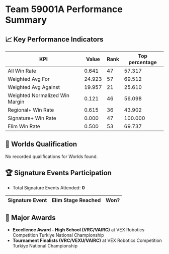# Team 59001A Performance Summary

## 📈 Key Performance Indicators
| KPI | Value | Rank | Top percentage |
| --- | ----- | ---- | ----- |
| All Win Rate | 0.641 | 47 | 57.317 |
| Weighted Avg For | 24.923 | 57 | 69.512 |
| Weighted Avg Against | 19.957 | 21 | 25.610 |
| Weighted Normalized Win Margin | 0.121 | 46 | 56.098 |
| Regional+ Win Rate | 0.615 | 36 | 43.902 |
| Signature+ Win Rate | 0.000 | 47 | 100.000 |
| Elim Win Rate | 0.500 | 53 | 69.737 |


## 🎯 Worlds Qualification
No recorded qualifications for Worlds found.

## 🏆 Signature Events Participation
- Total Signature Events Attended: **0**

| Signature Event | Elim Stage Reached | Won? |
|:----------------|:-------------------|:----|


## 🥇 Major Awards
- **Excellence Award - High School (VRC/VAIRC)** at VEX Robotics Competition Turkiye National Championship
- **Tournament Finalists (VRC/VEXU/VAIRC)** at VEX Robotics Competition Turkiye National Championship

